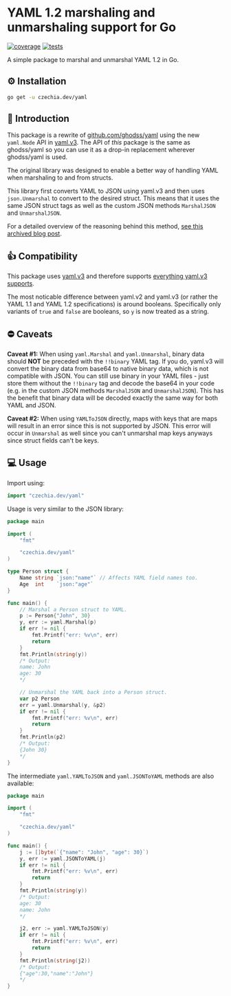 # YAML 1.2 marshaling and unmarshaling support for Go

[![coverage](https://codecov.io/gh/stellirin/go-yaml/branch/main/graph/badge.svg?token=16jEi8Qbct)](https://codecov.io/gh/stellirin/go-yaml)
[![tests](https://github.com/stellirin/go-yaml/workflows/Go/badge.svg)](https://github.com/stellirin/go-yaml/actions?query=workflow%3AGo)

A simple package to marshal and unmarshal YAML 1.2 in Go.

## ⚙️ Installation

```sh
go get -u czechia.dev/yaml
```

## 📝 Introduction

This package is a rewrite of [github.com/ghodss/yaml](https://github.com/ghodss/yaml) using the new `yaml.Node` API in [yaml.v3](https://github.com/go-yaml/yaml/tree/v3). The API of *this* package is the same as ghodss/yaml so you can use it as a drop-in replacement wherever ghodss/yaml is used.

The original library was designed to enable a better way of handling YAML when marshaling to and from structs.

This library first converts YAML to JSON using yaml.v3 and then uses `json.Unmarshal` to convert to the desired struct. This means that it uses the same JSON struct tags as well as the custom JSON methods `MarshalJSON` and `UnmarshalJSON`.

For a detailed overview of the reasoning behind this method, [see this archived blog post](http://web.archive.org/web/20190603050330/http://ghodss.com/2014/the-right-way-to-handle-yaml-in-golang/).

## 👍 Compatibility

This package uses [yaml.v3](https://github.com/go-yaml/yaml/tree/v3) and therefore supports [everything yaml.v3 supports](https://github.com/go-yaml/yaml/tree/v3#compatibility).

The most noticable difference between yaml.v2 and yaml.v3 (or rather the YAML 1.1 and YAML 1.2 specifications) is around booleans. Specifically only variants of `true` and `false` are booleans, so `y` is now treated as a string.



## ⛔️ Caveats

**Caveat #1:**  When using `yaml.Marshal` and `yaml.Unmarshal`, binary data should **NOT** be preceded with the `!!binary` YAML tag. If you do, yaml.v3 will convert the binary data from base64 to native binary data, which is not compatible with JSON. You can still use binary in your YAML files - just store them without the `!!binary` tag and decode the base64 in your code (e.g. in the custom JSON methods `MarshalJSON` and `UnmarshalJSON`). This has the benefit that binary data will be decoded exactly the same way for both YAML and JSON.

**Caveat #2:** When using `YAMLToJSON` directly, maps with keys that are maps will result in an error since this is not supported by JSON. This error will occur in `Unmarshal` as well since you can't unmarshal map keys anyways since struct fields can't be keys.

## 💻 Usage

Import using:

```go
import "czechia.dev/yaml"
```

Usage is very similar to the JSON library:

```go
package main

import (
	"fmt"

	"czechia.dev/yaml"
)

type Person struct {
	Name string `json:"name"` // Affects YAML field names too.
	Age  int    `json:"age"`
}

func main() {
	// Marshal a Person struct to YAML.
	p := Person{"John", 30}
	y, err := yaml.Marshal(p)
	if err != nil {
		fmt.Printf("err: %v\n", err)
		return
	}
	fmt.Println(string(y))
	/* Output:
	name: John
	age: 30
	*/

	// Unmarshal the YAML back into a Person struct.
	var p2 Person
	err = yaml.Unmarshal(y, &p2)
	if err != nil {
		fmt.Printf("err: %v\n", err)
		return
	}
	fmt.Println(p2)
	/* Output:
	{John 30}
	*/
}
```

The intermediate `yaml.YAMLToJSON` and `yaml.JSONToYAML` methods are also available:

```go
package main

import (
	"fmt"

	"czechia.dev/yaml"
)

func main() {
	j := []byte(`{"name": "John", "age": 30}`)
	y, err := yaml.JSONToYAML(j)
	if err != nil {
		fmt.Printf("err: %v\n", err)
		return
	}
	fmt.Println(string(y))
	/* Output:
	age: 30
	name: John
	*/

	j2, err := yaml.YAMLToJSON(y)
	if err != nil {
		fmt.Printf("err: %v\n", err)
		return
	}
	fmt.Println(string(j2))
	/* Output:
	{"age":30,"name":"John"}
	*/
}
```

